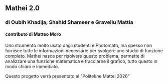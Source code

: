 ## Mathei 2.0

### di Oubih Khadija, Shahid Shameer e Gravellu Mattia

#### contributo di Matteo Moro

Uno strumento molto usato dagli studenti è Photomath, ma spesso non fornisce tutte le informazioni necessarie per svolgere uno studio di funzione completo. Mathei nasce per risolvere questo problema, permette di analizzare una funzione matematica e tracciarne il grafico, tutto questo in modo chiaro e immediato.

Questo progetto verrà presentato al "Politekne Mattei 2026"
